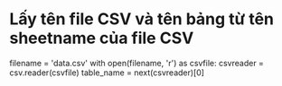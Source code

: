 # Lấy tên file CSV và tên bảng từ tên sheetname của file CSV
filename = 'data.csv'
with open(filename, 'r') as csvfile:
    csvreader = csv.reader(csvfile)
    table_name = next(csvreader)[0]
